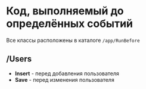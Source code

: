 # Код, выполняемый до определённых событий
Все классы расположены в каталоге `/app/RunBefore`

## /Users
- **Insert** - перед добавления пользователя
- **Save** - перед изменения пользователя